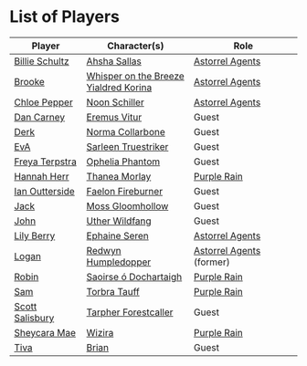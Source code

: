 # List of Players

| Player | Character(s) | Role |
| --- | --- | --- |
| [Billie Schultz](billie-schultz.md) | [Ahsha Sallas](../characters/ahsha-sallas.md) | [Astorrel Agents](../campaigns/astorrel-agents.md) |
| [Brooke](brooke.md) | [Whisper on the Breeze](../characters/whisper-on-the-breeze.md)<br>[Yialdred Korina](../characters/yialdred-korina.md) | [Astorrel Agents](../campaigns/astorrel-agents.md) |
| [Chloe Pepper](chloe-pepper.md) | [Noon Schiller](../characters/noon-schiller.md) | [Astorrel Agents](../campaigns/astorrel-agents.md) |
| [Dan Carney](dan-carney.md) | [Eremus Vitur](../characters/eremus-vitur.md) | Guest |
| [Derk](derk.md) | [Norma Collarbone](../characters/norma-collarbone.md) | Guest |
| [EvA](eva.md) | [Sarleen Truestriker](../characters/sarleen-truestriker.md) | Guest |
| [Freya Terpstra](freya-terpstra.md) | [Ophelia Phantom](../characters/ophelia-phantom.md) | Guest |
| [Hannah Herr](hannah-herr.md) | [Thanea Morlay](../characters/thanea-morlay.md) | [Purple Rain](../campaigns/purple-rain.md) |
| [Ian Outterside](ian-outterside.md) | [Faelon Fireburner](../characters/faelon-fireburner.md) | Guest |
| [Jack](jack.md) | [Moss Gloomhollow](../characters/moss-gloomhollow.md) | Guest |
| [John](john.md) | [Uther Wildfang](../characters/uther-wildfang.md) | Guest |
| [Lily Berry](lily-berry.md) | [Ephaine Seren](../characters/ephaine-seren.md) | [Astorrel Agents](../campaigns/astorrel-agents.md) |
| [Logan](logan.md) | [Redwyn Humpledopper](../characters/redwyn-humpledopper.md) | [Astorrel Agents](../campaigns/astorrel-agents.md) (former) |
| [Robin](robin.md) | [Saoirse ó Dochartaigh](../characters/saoirse-o-dochartaigh.md) | [Purple Rain](../campaigns/purple-rain.md) |
| [Sam](sam.md) | [Torbra Tauff](../characters/torbra-tauff.md) | [Purple Rain](../campaigns/purple-rain.md) |
| [Scott Salisbury](scott-salisbury.md) | [Tarpher Forestcaller](../characters/tarpher-forestcaller.md) | Guest |
| [Sheycara Mae](sheycara-mae.md) | [Wizira](../characters/wizira.md) | [Purple Rain](../campaigns/purple-rain.md) |
| [Tiva](tiva.md) | [Brian](../characters/brian.md) | Guest |
